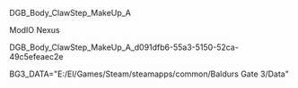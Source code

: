 DGB_Body_ClawStep_MakeUp_A

ModIO
Nexus

DGB_Body_ClawStep_MakeUp_A_d091dfb6-55a3-5150-52ca-49c5efeaec2e

BG3_DATA="E:/El/Games/Steam/steamapps/common/Baldurs Gate 3/Data"
